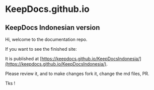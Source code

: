 # KeepDocs.github.io

## KeepDocs Indonesian version

Hi, welcome to the documentation repo.

If you want to see the finished site: 

It is published at [https://keepdocs.github.io/KeepDocsIndonesia/](https://keepdocs.github.io/KeepDocsIndonesia/).  

Please review it, and to make changes fork it, change the md files, PR.

Tks !
